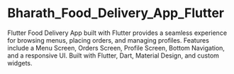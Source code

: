 # Bharath_Food_Delivery_App_Flutter
Flutter Food Delivery App built with Flutter provides a seamless experience for browsing menus, placing orders, and managing profiles. Features include a Menu Screen, Orders Screen, Profile Screen, Bottom Navigation, and a responsive UI. Built with Flutter, Dart, Material Design, and custom widgets.
